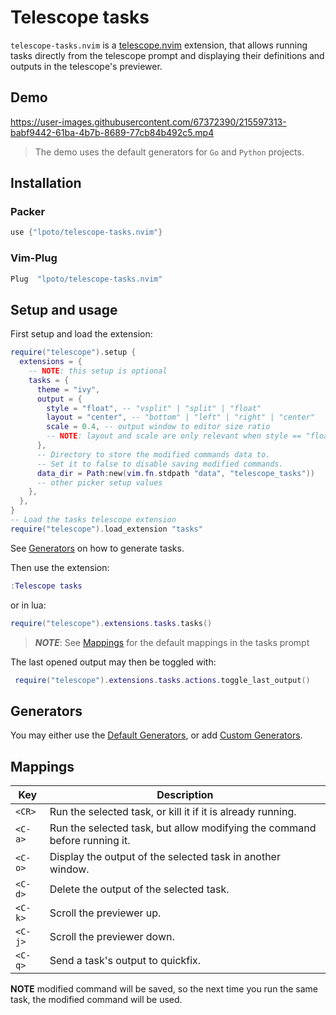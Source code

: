 # Telescope tasks

`telescope-tasks.nvim` is a [telescope.nvim](https://github.com/nvim-telescope/telescope.nvim) extension,
that allows running tasks directly from the telescope prompt and displaying their
definitions and outputs in the telescope's previewer.

## Demo

https://user-images.githubusercontent.com/67372390/215597313-babf9442-61ba-4b7b-8689-77cb84b492c5.mp4

> The demo uses the default generators for `Go` and `Python` projects.

## Installation

### Packer

```lua
use {"lpoto/telescope-tasks.nvim"}
```

### Vim-Plug

```lua
Plug  "lpoto/telescope-tasks.nvim"
```

## Setup and usage

First setup and load the extension:

```lua
require("telescope").setup {
  extensions = {
    -- NOTE: this setup is optional
    tasks = {
      theme = "ivy",
      output = {
        style = "float", -- "vsplit" | "split" | "float"
        layout = "center", -- "bottom" | "left" | "right" | "center"
        scale = 0.4, -- output window to editor size ratio
        -- NOTE: layout and scale are only relevant when style == "float"
      },
      -- Directory to store the modified commands data to.
      -- Set it to false to disable saving modified commands.
      data_dir = Path:new(vim.fn.stdpath "data", "telescope_tasks"))
      -- other picker setup values
    },
  },
}
-- Load the tasks telescope extension
require("telescope").load_extension "tasks"
```

See [Generators](#generators) on how to generate tasks.

Then use the extension:

```lua
:Telescope tasks
```

or in lua:

```lua
require("telescope").extensions.tasks.tasks()
```

> **_NOTE_**: See [Mappings](#mappings) for the default mappings in the tasks prompt

The last opened output may then be toggled with:

```lua
 require("telescope").extensions.tasks.actions.toggle_last_output()
```

## Generators

You may either use the [Default Generators](./DEFAULT_GENERATORS.md), or add [Custom Generators](./CUSTOM_GENERATORS.md).

## Mappings

| Key     | Description                                                               |
| ------- | --------------------------------------------------------------------------|
| `<CR>`  | Run the selected task, or kill it if it is already running.               |
| `<C-a>` | Run the selected task, but allow modifying the command before running it. |
| `<C-o>` | Display the output of the selected task in another window.                |
| `<C-d>` | Delete the output of the selected task.                                   |
| `<C-k>` | Scroll the previewer up.                                                  |
| `<C-j>` | Scroll the previewer down.                                                |
| `<C-q>` | Send a task's output to quickfix.                                         |

**NOTE** modified command will be saved, so the next time you run the same task,
the modified command will be used.
